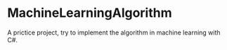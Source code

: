 # MachineLearningAlgorithm
A prictice project, try to implement the algorithm in machine learning with C#.
